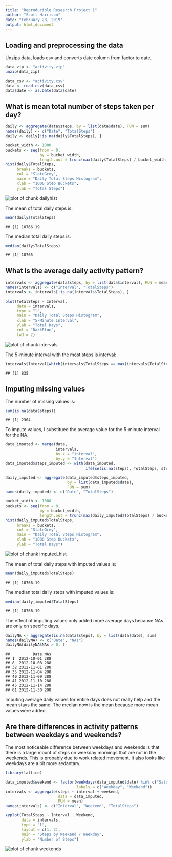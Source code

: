 ```yaml
---
title: "Reproducible Research Project 1"
author: "Scott Harrison"
date: "February 28, 2019"
output: html_document
---
```




## Loading and preprocessing the data

Unzips data, loads csv and converts date column from factor to date.  


```r
data_zip <- "activity.zip"
unzip(data_zip)

data_csv <- "activity.csv"
data <- read.csv(data_csv)
data$date <- as.Date(data$date)
```

## What is mean total number of steps taken per day?


```r
daily <- aggregate(data$steps, by = list(data$date), FUN = sum)
names(daily) <- c("Date", "TotalSteps")
daily <- daily[!is.na(daily$TotalSteps), ]

bucket_width <- 1000
buckets <- seq(from = 0,
               by = bucket_width,
               length.out = trunc(max(daily$TotalSteps) / bucket_width) + 2)
hist(daily$TotalSteps,
     breaks = buckets,
     col = "SlateGrey",
     main = "Daily Total Steps Histogram",
     xlab = "1000 Step Buckets",
     ylab = "Total Steps")
```

![plot of chunk dailyhist](figure/dailyhist-1.png)

The mean of total daily steps is:

```r
mean(daily$TotalSteps)
```

```
## [1] 10766.19
```
The median total daily steps is:

```r
median(daily$TotalSteps)
```

```
## [1] 10765
```

## What is the average daily activity pattern?


```r
intervals <- aggregate(data$steps, by = list(data$interval), FUN = mean, na.rm = TRUE)
names(intervals) <- c("Interval", "TotalSteps")
intervals <- intervals[!is.na(intervals$TotalSteps), ]

plot(TotalSteps ~ Interval,
     data = intervals,
     type = "l",
     main = "Daily Total Steps Histogram",
     xlab = "5-Minute Interval",
     ylab = "Total Days",
     col = "DarkBlue",
     lwd = 2)
```

![plot of chunk intervals](figure/intervals-1.png)

The 5-minute interval with the most steps is interval:

```r
intervals$Interval[which(intervals$TotalSteps == max(intervals$TotalSteps))]
```

```
## [1] 835
```

## Imputing missing values

The number of missing values is:

```r
sum(is.na(data$steps))
```

```
## [1] 2304
```

To impute values, I substitued the average value for the 5-minute interval for the NA.

```r
data_imputed <- merge(data, 
                      intervals, 
                      by.x = "interval", 
                      by.y = "Interval")
data_imputed$steps_imputed <- with(data_imputed,
                                   ifelse(is.na(steps), TotalSteps, steps))

daily_imputed <- aggregate(data_imputed$steps_imputed,
                           by = list(data_imputed$date),
                           FUN = sum)
names(daily_imputed) <- c("Date", "TotalSteps")
```


```r
bucket_width <- 1000
buckets <- seq(from = 0,
               by = bucket_width,
               length.out = trunc(max(daily_imputed$TotalSteps) / bucket_width) + 2)
hist(daily_imputed$TotalSteps,
     breaks = buckets,
     col = "SlateGrey",
     main = "Daily Total Steps Histogram",
     xlab = "1000 Step Buckets",
     ylab = "Total Days")
```

![plot of chunk imputed_hist](figure/imputed_hist-1.png)

The mean of total daily steps with imputed values is:

```r
mean(daily_imputed$TotalSteps)
```

```
## [1] 10766.19
```
The median total daily steps with imputed values is:

```r
median(daily_imputed$TotalSteps)
```

```
## [1] 10766.19
```

The effect of imputing values only added more average days because NAs are only on specific days.


```r
dailyNA <- aggregate(is.na(data$steps), by = list(data$date), sum)
names(dailyNA) <- c("Date", "NAs")
dailyNA[dailyNA$NAs > 0, ]
```

```
##          Date NAs
## 1  2012-10-01 288
## 8  2012-10-08 288
## 32 2012-11-01 288
## 35 2012-11-04 288
## 40 2012-11-09 288
## 41 2012-11-10 288
## 45 2012-11-14 288
## 61 2012-11-30 288
```
Imputing average daily values for entire days does not really help and the mean stays the same.  The median now is the mean because more mean values were added.

## Are there differences in activity patterns between weekdays and weekends?

The most noticeable difference between weekdays and weekends is that there is a large mount of steps on weekday mornings that are not in the weekends.  This is probably due to work related movement.  It also looks like weekdays are a bit more sedantary.


```r
library(lattice)

data_imputed$weekend <- factor(weekdays(data_imputed$date) %in% c("Saturday", "Sunday"), 
                               labels = c("Weekday", "Weekend"))
intervals <- aggregate(steps ~ interval + weekend, 
                       data = data_imputed, 
                       FUN = mean)
names(intervals) <- c("Interval", "Weekend", "TotalSteps")

xyplot(TotalSteps ~ Interval | Weekend, 
       data = intervals,
       type = "l",
       layout = c(1, 2),
       main = "Steps by Weekend / Weekday",
       ylab = "Number of Steps")
```

![plot of chunk weekends](figure/weekends-1.png)



